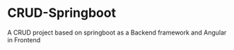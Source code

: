 # CRUD-Springboot
A CRUD project based on springboot as a Backend framework and Angular in Frontend 

